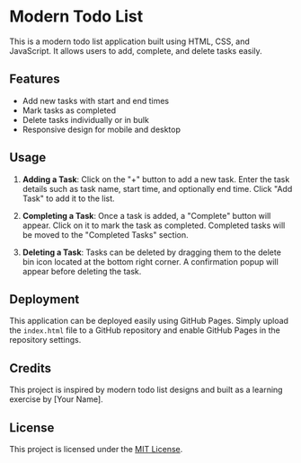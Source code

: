 # Modern Todo List

This is a modern todo list application built using HTML, CSS, and JavaScript. It allows users to add, complete, and delete tasks easily.

## Features

- Add new tasks with start and end times
- Mark tasks as completed
- Delete tasks individually or in bulk
- Responsive design for mobile and desktop

## Usage

1. **Adding a Task**: Click on the "+" button to add a new task. Enter the task details such as task name, start time, and optionally end time. Click "Add Task" to add it to the list.

2. **Completing a Task**: Once a task is added, a "Complete" button will appear. Click on it to mark the task as completed. Completed tasks will be moved to the "Completed Tasks" section.

3. **Deleting a Task**: Tasks can be deleted by dragging them to the delete bin icon located at the bottom right corner. A confirmation popup will appear before deleting the task.

## Deployment

This application can be deployed easily using GitHub Pages. Simply upload the `index.html` file to a GitHub repository and enable GitHub Pages in the repository settings.

## Credits

This project is inspired by modern todo list designs and built as a learning exercise by [Your Name].

## License

This project is licensed under the [MIT License](LICENSE).
